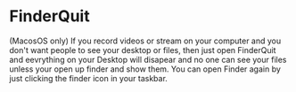 # FinderQuit
(MacosOS only)
If you record videos or stream on your computer and you don't want people to see your desktop or files, then just open FinderQuit and eevrything on your Desktop will disapear and no one can see your files unless your open up finder and show them.
You can open Finder again by just clicking the finder icon in your taskbar.
